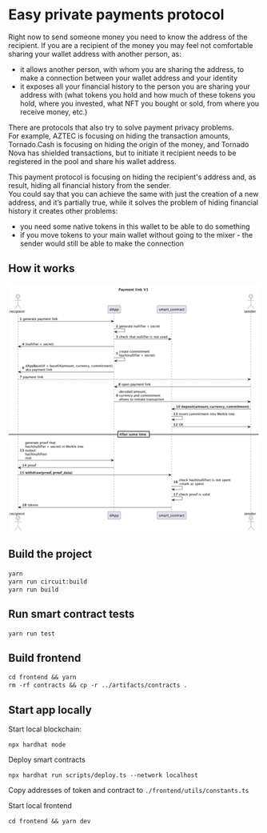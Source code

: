 # Easy private payments protocol

Right now to send someone money you need to know the address of the recipient. If you are a recipient of the money you
may feel not comfortable sharing your wallet address with another person, as:

- it allows another person, with whom you are sharing the address, to make a connection between your wallet address and
  your identity
- it exposes all your financial history to the person you are sharing your address with (what tokens you hold and how
  much of these tokens you hold, where you invested, what NFT you bought or sold, from where you receive money, etc.)

There are protocols that also try to solve payment privacy problems.  
For example, AZTEC is focusing on hiding the transaction amounts, Tornado.Cash is focusing on hiding the origin of the
money, and Tornado Nova has shielded transactions, but to initiate it recipient needs to be registered in the pool and
share his wallet address.

This payment protocol is focusing on hiding the recipient's address and, as result, hiding all financial history from
the sender.  
You could say that you can achieve the same with just the creation of a new address, and it’s partially true, while it
solves the problem of hiding financial history it creates other problems:

- you need some native tokens in this wallet to be able to do something
- if you move tokens to your main wallet without going to the mixer - the sender would still be able to make the
  connection

## How it works
![img.png](diagram.png)

## Build the project

```
yarn
yarn run circuit:build
yarn run build
```

## Run smart contract tests

```
yarn run test
```

## Build frontend

```
cd frontend && yarn
rm -rf contracts && cp -r ../artifacts/contracts .
```

## Start app locally

Start local blockchain:

```
npx hardhat node
```

Deploy smart contracts

```
npx hardhat run scripts/deploy.ts --network localhost
```

Copy addresses of token and contract to `./frontend/utils/constants.ts`

Start local frontend
```
cd frontend && yarn dev
```